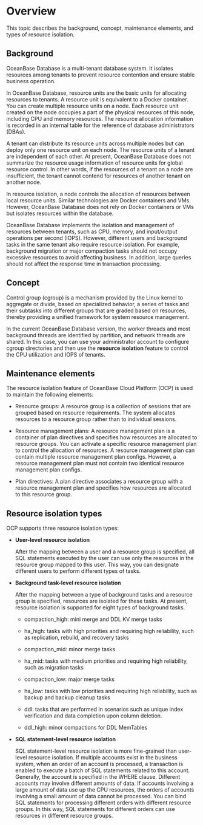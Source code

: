 # Overview

This topic describes the background, concept, maintenance elements, and types of resource isolation.

## Background

OceanBase Database is a multi-tenant database system. It isolates resources among tenants to prevent resource contention and ensure stable business operation.

In OceanBase Database, resource units are the basic units for allocating resources to tenants. A resource unit is equivalent to a Docker container. You can create multiple resource units on a node. Each resource unit created on the node occupies a part of the physical resources of this node, including CPU and memory resources. The resource allocation information is recorded in an internal table for the reference of database administrators (DBAs).

A tenant can distribute its resource units across multiple nodes but can deploy only one resource unit on each node. The resource units of a tenant are independent of each other. At present, OceanBase Database does not summarize the resource usage information of resource units for global resource control. In other words, if the resources of a tenant on a node are insufficient, the tenant cannot contend for resources of another tenant on another node.

In resource isolation, a node controls the allocation of resources between local resource units. Similar technologies are Docker containers and VMs. However, OceanBase Database does not rely on Docker containers or VMs but isolates resources within the database.

OceanBase Database implements the isolation and management of resources between tenants, such as CPU, memory, and input/output operations per second (IOPS). However, different users and background tasks in the same tenant also require resource isolation. For example, background migration or major compaction tasks should not occupy excessive resources to avoid affecting business. In addition, large queries should not affect the response time in transaction processing.

## Concept

Control group (cgroup) is a mechanism provided by the Linux kernel to aggregate or divide, based on specialized behavior, a series of tasks and their subtasks into different groups that are graded based on resources, thereby providing a unified framework for system resource management.

In the current OceanBase Database version, the worker threads and most background threads are identified by partition, and network threads are shared. In this case, you can use your administrator account to configure cgroup directories and then use the **resource isolation** feature to control the CPU utilization and IOPS of tenants.

## Maintenance elements

The resource isolation feature of OceanBase Cloud Platform (OCP) is used to maintain the following elements:

* Resource groups: A resource group is a collection of sessions that are grouped based on resource requirements. The system allocates resources to a resource group rather than to individual sessions.

* Resource management plans: A resource management plan is a container of plan directives and specifies how resources are allocated to resource groups. You can activate a specific resource management plan to control the allocation of resources. A resource management plan can contain multiple resource management plan configs. However, a resource management plan must not contain two identical resource management plan configs.

* Plan directives: A plan directive associates a resource group with a resource management plan and specifies how resources are allocated to this resource group.

## Resource isolation types

OCP supports three resource isolation types:

* **User-level resource isolation**

   After the mapping between a user and a resource group is specified, all SQL statements executed by the user can use only the resources in the resource group mapped to this user. This way, you can designate different users to perform different types of tasks.

* **Background task-level resource isolation**

   After the mapping between a type of background tasks and a resource group is specified, resources are isolated for these tasks. At present, resource isolation is supported for eight types of background tasks.

  * compaction_high: mini merge and DDL KV merge tasks

  * ha_high: tasks with high priorities and requiring high reliability, such as replication, rebuild, and recovery tasks

  * compaction_mid: minor merge tasks

  * ha_mid: tasks with medium priorities and requiring high reliability, such as migration tasks

  * compaction_low: major merge tasks

  * ha_low: tasks with low priorities and requiring high reliability, such as backup and backup cleanup tasks

  * ddl: tasks that are performed in scenarios such as unique index verification and data completion upon column deletion.

  * ddl_high: minor compactions for DDL MemTables

* **SQL statement-level resource isolation**

   SQL statement-level resource isolation is more fine-grained than user-level resource isolation. If multiple accounts exist in the business system, when an order of an account is processed, a transaction is enabled to execute a batch of SQL statements related to this account. Generally, the account is specified in the WHERE clause. Different accounts may involve different amounts of data. If accounts involving a large amount of data use up the CPU resources, the orders of accounts involving a small amount of data cannot be processed. You can bind SQL statements for processing different orders with different resource groups. In this way, SQL statements for different orders can use resources in different resource groups.
